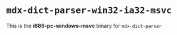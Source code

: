 # `mdx-dict-parser-win32-ia32-msvc`

This is the **i686-pc-windows-msvc** binary for `mdx-dict-parser`
